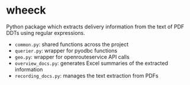 # wheeck

Python package which extracts delivery information from the text of PDF DDTs using regular expressions.

- `common.py`: shared functions across the project
- `querier.py`: wrapper for pyodbc functions
- `geo.py`: wrapper for openrouteservice API calls
- `overview_docs.py`: generates Excel summaries of the extracted information
- `recording_docs.py`: manages the text extraction from PDFs
